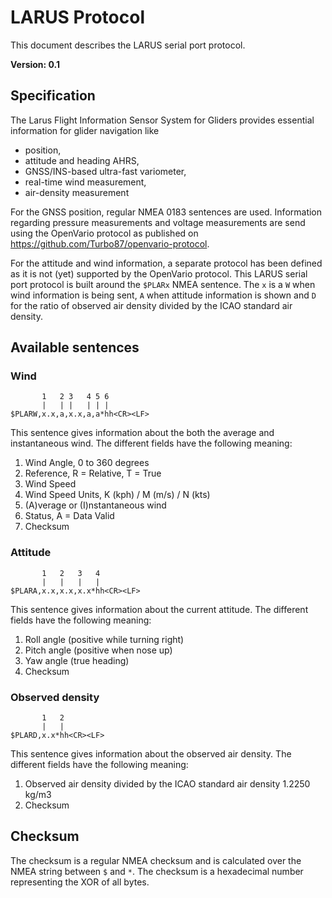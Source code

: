 # LARUS Protocol

This document describes the LARUS serial port protocol.

**Version: 0.1**

## Specification

The Larus Flight Information Sensor System for Gliders provides essential information for glider navigation like

- position,
- attitude and heading AHRS,
- GNSS/INS-based ultra-fast variometer,
- real-time wind measurement,
- air-density measurement

For the GNSS position, regular NMEA 0183 sentences are used. Information regarding pressure measurements and voltage measurements are send using the OpenVario protocol as published on https://github.com/Turbo87/openvario-protocol.

For the attitude and wind information, a separate protocol has been defined as it is not (yet) supported by the OpenVario protocol. This LARUS serial port protocol is built around the `$PLARx` NMEA sentence. The `x` is a `W` when wind information is being sent, `A` when attitude information is shown and `D` for the ratio of observed air density divided by the ICAO standard air density.

## Available sentences

### Wind

           1   2 3   4 5 6
           |   | |   | | |
    $PLARW,x.x,a,x.x,a,a*hh<CR><LF>
    
This sentence gives information about the both the average and instantaneous wind. The different fields have the following meaning:
 
  1) Wind Angle, 0 to 360 degrees
  2) Reference, R = Relative, T = True
  3) Wind Speed
  4) Wind Speed Units, K (kph) / M (m/s) / N (kts)
  5) (A)verage or (I)nstantaneous wind
  6) Status, A = Data Valid
  7) Checksum

### Attitude

           1   2   3   4
           |   |   |   |  
    $PLARA,x.x,x.x,x.x*hh<CR><LF>

This sentence gives information about the current attitude. The different fields have the following meaning:

  1) Roll angle (positive while turning right)
  2) Pitch angle (positive when nose up)
  3) Yaw angle (true heading)
  4) Checksum

### Observed density

           1   2
           |   |  
    $PLARD,x.x*hh<CR><LF>

This sentence gives information about the observed air density. The different fields have the following meaning:

  1) Observed air density divided by the ICAO standard air density 1.2250 kg/m3
  2) Checksum

## Checksum

The checksum is a regular NMEA checksum and is calculated over the NMEA string between `$` and `*`. The checksum is a hexadecimal number representing the XOR of all bytes.
